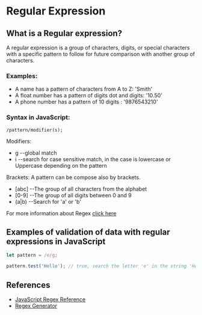 # Regular Expression

## What is a Regular expression?
A regular expression is a group of characters, digits, or special characters with a specific pattern to follow for future comparison with another group of characters.

### Examples:
- A name has a pattern of characters from A to Z: 'Smith'
- A float number has a pattern of digits dot and digits: '10.50'
- A phone number has a pattern of 10 digits : '9876543210'

### Syntax in JavaScript:

 ```/pattern/modifier(s);```
 
Modifiers:
- g --global match
- i --search for case sensitive match, in the case is lowercase or Uppercase depending on the pattern

Brackets:
A pattern can be compose also by brackets.

- [abc] --The group of all characters from the alphabet
- [0-9] --The group of all digits between 0 and 9
- (a|b) --Search for 'a' or 'b'

For more information about Regex [click here](https://www.w3schools.com/jsref/jsref_obj_regexp.asp)

## Examples of validation of data with regular expressions in JavaScript

 ```javascript
 let pattern = /e/g;
 
 pattern.test('Hello'); // true, search the letter 'e' in the string 'Hello' and returns a boolean
```


## References
- [JavaScript Regex Reference](https://www.w3schools.com/jsref/jsref_obj_regexp.asp)
- [Regex Generator](https://regex101.com/)
